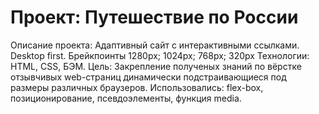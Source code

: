 # Проект: Путешествие по России


Описание проекта: Адаптивный сайт с интерактивными ссылками. Desktop first. Брейкпоинты 1280px; 1024px; 768px; 320px
Технологии: HTML, CSS, БЭМ.
Цель: Закрепление полученых знаний по вёрстке отзывчивых web-страниц динамически подстраивающиеся под размеры различных браузеров.
Использовались: flex-box, позиционирование, псевдоэлементы, функция media.